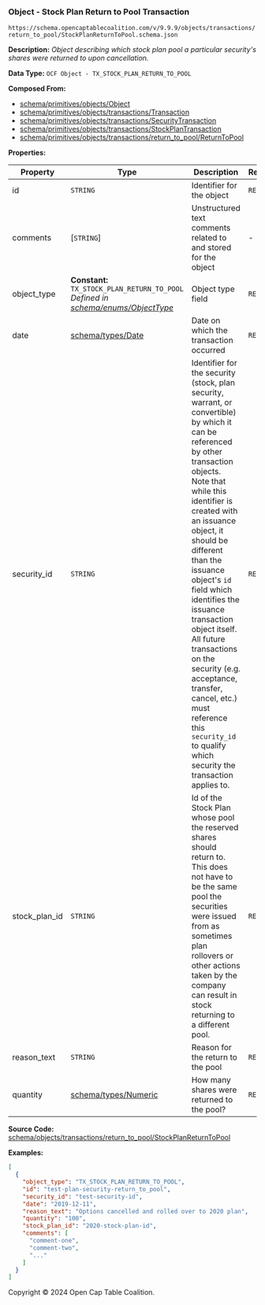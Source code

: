 ### Object - Stock Plan Return to Pool Transaction

`https://schema.opencaptablecoalition.com/v/9.9.9/objects/transactions/return_to_pool/StockPlanReturnToPool.schema.json`

**Description:** _Object describing which stock plan pool a particular security's shares were returned to upon cancellation._

**Data Type:** `OCF Object - TX_STOCK_PLAN_RETURN_TO_POOL`

**Composed From:**

- [schema/primitives/objects/Object](../../../primitives/objects/Object.md)
- [schema/primitives/objects/transactions/Transaction](../../../primitives/objects/transactions/Transaction.md)
- [schema/primitives/objects/transactions/SecurityTransaction](../../../primitives/objects/transactions/SecurityTransaction.md)
- [schema/primitives/objects/transactions/StockPlanTransaction](../../../primitives/objects/transactions/StockPlanTransaction.md)
- [schema/primitives/objects/transactions/return_to_pool/ReturnToPool](../../../primitives/objects/transactions/return_to_pool/ReturnToPool.md)

**Properties:**

| Property      | Type                                                                                                                  | Description                                                                                                                                                                                                                                                                                                                                                                                                                                                                                                 | Required   |
| ------------- | --------------------------------------------------------------------------------------------------------------------- | ----------------------------------------------------------------------------------------------------------------------------------------------------------------------------------------------------------------------------------------------------------------------------------------------------------------------------------------------------------------------------------------------------------------------------------------------------------------------------------------------------------- | ---------- |
| id            | `STRING`                                                                                                              | Identifier for the object                                                                                                                                                                                                                                                                                                                                                                                                                                                                                   | `REQUIRED` |
| comments      | [`STRING`]                                                                                                            | Unstructured text comments related to and stored for the object                                                                                                                                                                                                                                                                                                                                                                                                                                             | -          |
| object_type   | **Constant:** `TX_STOCK_PLAN_RETURN_TO_POOL`</br>_Defined in [schema/enums/ObjectType](../../../enums/ObjectType.md)_ | Object type field                                                                                                                                                                                                                                                                                                                                                                                                                                                                                           | `REQUIRED` |
| date          | [schema/types/Date](../../../types/Date.md)                                                                           | Date on which the transaction occurred                                                                                                                                                                                                                                                                                                                                                                                                                                                                      | `REQUIRED` |
| security_id   | `STRING`                                                                                                              | Identifier for the security (stock, plan security, warrant, or convertible) by which it can be referenced by other transaction objects. Note that while this identifier is created with an issuance object, it should be different than the issuance object's `id` field which identifies the issuance transaction object itself. All future transactions on the security (e.g. acceptance, transfer, cancel, etc.) must reference this `security_id` to qualify which security the transaction applies to. | `REQUIRED` |
| stock_plan_id | `STRING`                                                                                                              | Id of the Stock Plan whose pool the reserved shares should return to. This does not have to be the same pool the securities were issued from as sometimes plan rollovers or other actions taken by the company can result in stock returning to a different pool.                                                                                                                                                                                                                                           | `REQUIRED` |
| reason_text   | `STRING`                                                                                                              | Reason for the return to the pool                                                                                                                                                                                                                                                                                                                                                                                                                                                                           | `REQUIRED` |
| quantity      | [schema/types/Numeric](../../../types/Numeric.md)                                                                     | How many shares were returned to the pool?                                                                                                                                                                                                                                                                                                                                                                                                                                                                  | `REQUIRED` |

**Source Code:** [schema/objects/transactions/return_to_pool/StockPlanReturnToPool](../../../../../../schema/objects/transactions/return_to_pool/StockPlanReturnToPool.schema.json)

**Examples:**

```json
[
  {
    "object_type": "TX_STOCK_PLAN_RETURN_TO_POOL",
    "id": "test-plan-security-return_to_pool",
    "security_id": "test-security-id",
    "date": "2019-12-11",
    "reason_text": "Options cancelled and rolled over to 2020 plan",
    "quantity": "100",
    "stock_plan_id": "2020-stock-plan-id",
    "comments": [
      "comment-one",
      "comment-two",
      "..."
    ]
  }
]
```

Copyright © 2024 Open Cap Table Coalition.
